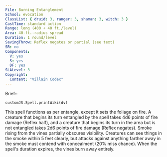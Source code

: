 ```yaml
---
File: Burning Entanglement
School: evocation
ClassList: { druid: 3, ranger: 3, shaman: 3, witch: 3 }
CastTime: standard action
Range: long (400 + 40 ft./level)
Area: 40-ft.-radius spread
Duration: 1 round/level
SavingThrow: Reflex negates or partial (see text)
SR: no
Components:
  V: yes
  S: yes
  DF: yes
SLALevel: 3
Copyright:
  Content: "Villain Codex"
---
```

Brief:: 

```dataviewjs
customJS.Spell.printWiki(dv)
```

This spell functions as per entangle, except it sets the foliage on fire. A creature that begins its turn entangled by the spell takes 4d6 points of fire damage (Reflex half), and a creature that begins its turn in the area but is not entangled takes 2d6 points of fire damage (Reflex negates). Smoke rising from the vines partially obscures visibility. Creatures can see things in the smoke within 5 feet clearly, but attacks against anything farther away in the smoke must contend with concealment (20% miss chance). When the spell's duration expires, the vines burn away entirely.
